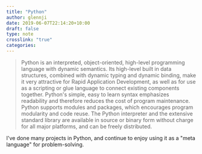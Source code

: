 ```yaml
---
title: "Python"
author: glennji
date: 2019-06-07T22:14:20+10:00
draft: false
type: note
crosslink: "true"
categories:
---
```

> Python is an interpreted, object-oriented, high-level programming language with dynamic semantics. Its high-level built in data structures, combined with dynamic typing and dynamic  binding, make it very attractive for Rapid Application Development, as well as for use as a scripting or glue language to connect existing components together. Python's simple, easy to learn syntax emphasizes readability and therefore reduces the cost of program maintenance. Python supports modules and packages, which encourages program modularity and code reuse. The Python interpreter and the extensive standard library are available in source or binary form without charge for all major platforms, and can be freely distributed.


I've done many projects in Python, and continue to enjoy using it as a "meta language" for problem-solving.
